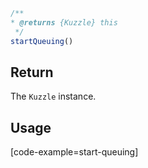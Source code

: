 ```javascript
/**
* @returns {Kuzzle} this
 */
startQueuing()
```

## Return

The `Kuzzle` instance.

## Usage

[code-example=start-queuing]

